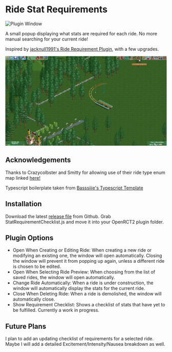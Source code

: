 # Ride Stat Requirements

![Plugin Window](/examples/rideWindow.png)

A small popup displaying what stats are required for each ride.
No more manual searching for your current ride!

Inspired by <a href="https://openrct2plugins.org/plugin/R_kgDOIMaptw/OpenRCT2.RideRequirements">jacknull1991's Ride Requirement Plugin</a>, with a few upgrades.

![Example](/examples/demo.gif)

## Acknowledgements

Thanks to Crazycolbster and Smitty for allowing use of their ride type enum map linked <a href="https://github.com/Crazycolbster/rollercoaster-tycoon-randomizer/blob/General_Killmore/src/ridetypes.ts">here!</a>

Typescript boilerplate taken from <a href="https://github.com/Basssiiie/OpenRCT2-Simple-Typescript-Template">Basssiiie's Typescript Template</a>

## Installation

Download the latest <a href="">release file</a> from Github. Grab StatRequirementChecklist.js and move it into your OpenRCT2 plugin folder.

## Plugin Options

-   Open When Creating or Editing Ride: When creating a new ride or modifying an existing one, the window will open automatically.
    Closing the window will prevent it from popping up again, unless a different ride is chosen to be edited.
-   Open When Selecting Ride Preview: When choosing from the list of saved rides, the window will open automatically.
-   Change Ride Automatically: When a ride is under construction, the window will automatically display the stats for the current ride.
-   Close When Deleting Ride: When a ride is demolished, the window will automatically close.
-   Show Requirement Checklist: Shows a checklist of stats that have yet to be fulfilled. Currently a work in progress.

## Future Plans

I plan to add an updating checklist of requirements for a selected ride. Maybe I will add a detailed Excitement/Intensity/Nausea breakdown as well.
